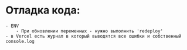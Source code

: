 # Отладка кода:
	- ENV
		- При обновлении переменных - нужно выполнить 'redeploy'
    - в Vercel есть журнал в который выводятся все ошибки и собственный console.log